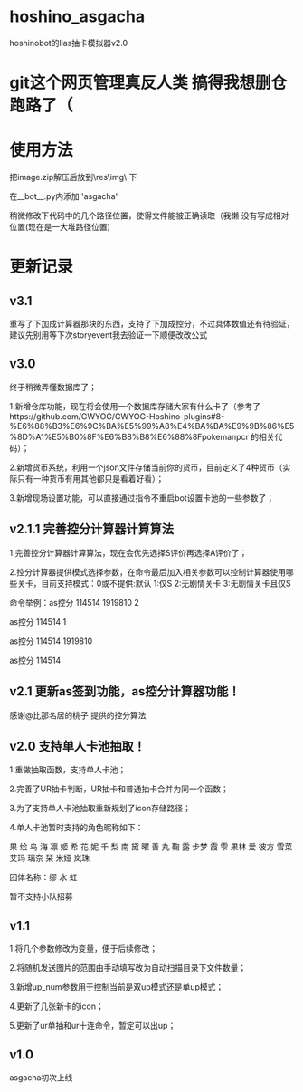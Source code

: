 # hoshino_asgacha
hoshinobot的llas抽卡模拟器v2.0

# git这个网页管理真反人类 搞得我想删仓跑路了（

# 使用方法
 把image.zip解压后放到\res\img\  下
 
 在__bot__.py内添加 'asgacha'
 
 稍微修改下代码中的几个路径位置，使得文件能被正确读取（我懒 没有写成相对位置(现在是一大堆路径位置)


# 更新记录

## v3.1

重写了下加成计算器那块的东西，支持了下加成控分，不过具体数值还有待验证，建议先别用等下次storyevent我去验证一下顺便改改公式

## v3.0 

终于稍微弄懂数据库了；

1.新增仓库功能，现在将会使用一个数据库存储大家有什么卡了（参考了https://github.com/GWYOG/GWYOG-Hoshino-plugins#8-%E6%88%B3%E6%9C%BA%E5%99%A8%E4%BA%BA%E9%9B%86%E5%8D%A1%E5%B0%8F%E6%B8%B8%E6%88%8Fpokemanpcr  的相关代码）；

2.新增货币系统，利用一个json文件存储当前你的货币，目前定义了4种货币（实际只有一种货币有用其他都只是看着好看）；

3.新增现场设置功能，可以直接通过指令不重启bot设置卡池的一些参数了；

## v2.1.1 完善控分计算器计算算法

1.完善控分计算器计算算法，现在会优先选择S评价再选择A评价了；

2.控分计算器提供模式选择参数，在命令最后加入相关参数可以控制计算器使用哪些关卡，目前支持模式：0或不提供:默认  1:仅S  2:无剧情关卡 3:无剧情关卡且仅S

命令举例：as控分 114514 1919810 2

as控分 114514 1

as控分 114514 1919810

as控分 114514

## v2.1 更新as签到功能，as控分计算器功能！

感谢@比那名居的桃子 提供的控分算法

## v2.0 支持单人卡池抽取！
1.重做抽取函数，支持单人卡池；

2.完善了UR抽卡判断，UR抽卡和普通抽卡合并为同一个函数；

3.为了支持单人卡池抽取重新规划了icon存储路径；

4.单人卡池暂时支持的角色昵称如下：

果 绘 鸟 海 凛 姬 希 花 妮   千 梨 南 黛 曜 善 丸 鞠 露   步梦 霞 雫 果林 爱 彼方 雪菜 艾玛 璃奈 栞 米娅 岚珠

团体名称：缪 水 虹

暂不支持小队招募

## v1.1

1.将几个参数修改为变量，便于后续修改；

2.将随机发送图片的范围由手动填写改为自动扫描目录下文件数量；

3.新增up_num参数用于控制当前是双up模式还是单up模式；

4.更新了几张新卡的icon；

5.更新了ur单抽和ur十连命令，暂定可以出up；

## v1.0

asgacha初次上线
